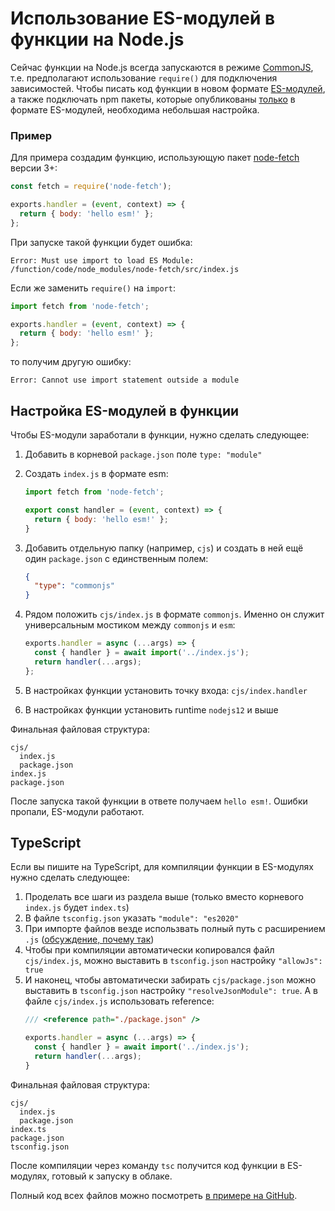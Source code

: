 # Использование ES-модулей в функции на Node.js

Сейчас функции на Node.js всегда запускаются в режиме [CommonJS](https://nodejs.org/docs/latest/api/modules.html#modules-commonjs-modules), т.е. предполагают использование `require()` для подключения зависимостей. Чтобы писать код функции в новом формате [ES-модулей](https://nodejs.org/docs/latest-v17.x/api/esm.html#modules-ecmascript-modules), а также подключать npm пакеты, которые опубликованы [только](https://gist.github.com/sindresorhus/a39789f98801d908bbc7ff3ecc99d99c) в формате ES-модулей, необходима небольшая настройка.

### Пример
Для примера создадим функцию, использующую пакет [node-fetch](https://www.npmjs.com/package/node-fetch) версии 3+:
```js
const fetch = require('node-fetch');

exports.handler = (event, context) => { 
  return { body: 'hello esm!' };
};
```
При запуске такой функции будет ошибка:
```
Error: Must use import to load ES Module: /function/code/node_modules/node-fetch/src/index.js
```

Если же заменить `require()` на `import`:
```js
import fetch from 'node-fetch';

exports.handler = (event, context) => { 
  return { body: 'hello esm!' };
};
```
то получим другую ошибку:
```
Error: Cannot use import statement outside a module
```

## Настройка ES-модулей в функции
Чтобы ES-модули заработали в функции, нужно сделать следующее:

1. Добавить в корневой `package.json` поле `type: "module"` 
2. Создать `index.js` в формате esm:
   ```js
   import fetch from 'node-fetch';
   
   export const handler = (event, context) => { 
     return { body: 'hello esm!' };
   }
   ```

3. Добавить отдельную папку (например, `cjs`) и создать в ней ещё один `package.json` с единственным полем:
   ```json
   {
     "type": "commonjs"
   }
   ```
4. Рядом положить `cjs/index.js` в формате `commonjs`. Именно он служит универсальным мостиком между `commonjs` и `esm`:
   ```js
   exports.handler = async (...args) => {
     const { handler } = await import('../index.js');
     return handler(...args);
   };
   ```
6. В настройках функции установить точку входа: `cjs/index.handler`
7. В настройках функции установить runtime `nodejs12` и выше

Финальная файловая структура:
```
cjs/
  index.js
  package.json
index.js
package.json
```

После запуска такой функции в ответе получаем `hello esm!`. Ошибки пропали, ES-модули работают.

## TypeScript
Если вы пишите на TypeScript, для компиляции функции в ES-модулях нужно сделать следующее:

1. Проделать все шаги из раздела выше (только вместо корневого `index.js` будет `index.ts`) 
2. В файле `tsconfig.json` указать `"module": "es2020"` 
3. При импорте файлов везде использвать полный путь с расширением `.js` ([обсуждение, почему так](https://github.com/microsoft/TypeScript/issues/16577#issuecomment-754941937))
4. Чтобы при компиляции автоматически копировался файл `cjs/index.js`, можно выставить в `tsconfig.json` настройку `"allowJs": true`
5. И наконец, чтобы автоматически забирать `cjs/package.json` можно выставить в `tsconfig.json` настройку `"resolveJsonModule": true`. А в файле `cjs/index.js`  использовать reference:
   ```js
   /// <reference path="./package.json" />

   exports.handler = async (...args) => {
     const { handler } = await import('../index.js');
     return handler(...args);
   }
   ```

Финальная файловая структура:
```
cjs/
  index.js
  package.json
index.ts
package.json
tsconfig.json
```

После компиляции через команду `tsc` получится код функции в ES-модулях, готовый к запуску в облаке.

Полный код всех файлов можно посмотреть [в примере на GitHub](https://github.com/yandex-cloud/examples/tree/master/serverless/functions/typescript-esm).
